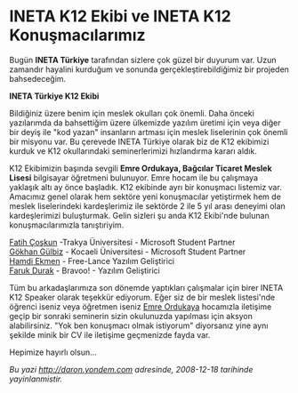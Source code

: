 # INETA K12 Ekibi ve INETA K12 Konuşmacılarımız 

Bugün **INETA Türkiye** tarafından sizlere çok güzel bir duyurum var.
Uzun zamandır hayalini kurduğum ve sonunda gerçekleştirebildiğimiz bir
projeden bahsedeceğim.

**INETA Türkiye K12 Ekibi**

Bildiğiniz üzere benim için meslek okulları çok önemli. Daha önceki
yazılarımda da bahsettiğim üzere ülkemizde yazılım üretimi için veya
diğer bir deyiş ile "kod yazan" insanların artması için meslek
liselerinin çok önemli bir misyonu var. Bu çerevede INETA Türkiye olarak
biz de K12 ekibimizi kurduk ve K12 okullarındaki seminerlerimizi
hızlandırma kararı aldık.

K12 Ekibimizin başında sevgili **Emre Ordukaya, Bağcılar Ticaret Meslek
Lisesi** bilgisayar öğretmeni bulunuyor. Emre hocam ile bu çalışmaya
yaklaşık altı ay önce başladık. K12 ekibinde ayrı bir konuşmacı listemiz
var. Amacımız genel olarak hem sektöre yeni konuşmacılar yetiştirmek hem
de meslek liselerindeki kardeşlerimiz ile sektörde 2 ile 5 yıl arası
deneyimi olan kardeşlerimizi buluşturmak. Gelin sizleri şu anda K12
Ekibi'nde bulunan konuşmacılarımızla tanıştıriyim.

[Fatih Çoşkun](http://www.fcoskun.com/) -Trakya Üniversitesi - Microsoft
Student Partner\
 [Gökhan Gülbiz](http://ggulbiz.blogspot.com/) - Kocaeli Üniversitesi -
Microsoft Student Partner\
 [Hamdi Ekmen](http://www.hekmen.com/index.asp) - Free-Lance Yazılım
Geliştirici\
[Faruk Durak](http://www.farukdurak.com/) - Bravoo! - Yazılım
Geliştirici

Tüm bu arkadaşlarımıza son dönemde yaptıkları çalışmalar için birer
INETA K12 Speaker olarak teşekkür ediyorum. Eğer siz de bir meslek
listesi'nde öğrenci iseniz veya öğretmen iseniz [Emre
Ordukaya](mailto:info@emreordukaya.com) hocamızla iletişime geçip bir
sonraki seminerin sizin okulunuzda yapılması için aksyon alabilirsiniz.
"Yok ben konuşmacı olmak istiyorum" diyorsanız yine aynı şekilde minik
bir CV ile iletişime geçmenizde fayda var.

Hepimize hayırlı olsun...


*Bu yazi http://daron.yondem.com adresinde, 2008-12-18 tarihinde yayinlanmistir.*